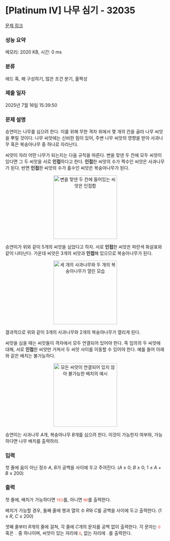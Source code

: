 # [Platinum IV] 나무 심기 - 32035 

[문제 링크](https://www.acmicpc.net/problem/32035) 

### 성능 요약

메모리: 2020 KB, 시간: 0 ms

### 분류

애드 혹, 해 구성하기, 많은 조건 분기, 홀짝성

### 제출 일자

2025년 7월 16일 15:39:50

### 문제 설명

<p>승연이는 나무를 심으려 한다. 이를 위해 무한 격자 위에서 몇 개의 칸을 골라 나무 씨앗을 뿌릴 것이다. 나무 씨앗에는 신비한 힘이 있어, 주변 나무 씨앗의 영향을 받아 사과나무 혹은 복숭아나무 중 하나로 자라난다.</p>

<p>씨앗이 자라 어떤 나무가 되는지는 다음 규칙을 따른다. 변을 맞댄 두 칸에 모두 씨앗이 있다면 그 두 씨앗을 서로 <strong>인접</strong>하다고 한다. <strong>인접</strong>한 씨앗의 수가 짝수인 씨앗은 사과나무가 된다. 반면 <strong>인접</strong>한 씨앗의 수가 홀수인 씨앗은 복숭아나무가 된다.</p>

<p style="text-align:center;"><img alt="변을 맞댄 두 칸에 들어있는 씨앗은 인접함" src="https://upload.acmicpc.net/71dcc6ca-c7ad-4ee7-9c1b-817ea63b2c2a/-/preview/" style="max-width: 100%; width: 200px;"></p>

<p>승연이가 위와 같이 5개의 씨앗을 심었다고 하자. 서로 <strong>인접</strong>한 씨앗은 파란색 화살표와 같이 나타난다. 가운데 씨앗은 3개의 씨앗과 <strong>인접</strong>해 있으므로 복숭아나무가 된다.</p>

<p style="text-align:center;"><img alt="세 개의 사과나무와 두 개의 복숭아나무가 열린 모습" src="https://upload.acmicpc.net/f46b1c54-1e72-4477-bddf-e4dcf9eb5ab8/-/preview/" style="max-width: 100%; width: 200px;"></p>

<p>결과적으로 위와 같이 3개의 사과나무와 2개의 복숭아나무가 열리게 된다.</p>

<p>씨앗을 심을 때는 씨앗들이 격자에서 모두 연결되어 있어야 한다. 즉 임의의 두 씨앗에 대해, 서로 <strong>인접</strong>한 씨앗만 거쳐서 두 씨앗 사이를 이동할 수 있어야 한다. 예를 들어 아래와 같은 배치는 불가능하다.</p>

<p style="text-align:center;"><img alt="모든 씨앗이 연결되어 있지 않아 불가능한 배치의 예시" src="https://upload.acmicpc.net/b9973e57-1dc6-43a4-b5bc-cfe11287ae50/-/preview/" style="max-width: 100%; width: 200px;"></p>

<p>승연이는 사과나무 <em>A</em>개, 복숭아나무 <em>B</em>개를 심으려 한다. 이것이 가능한지 여부와, 가능하다면 나무 배치를 출력하라.</p>

### 입력 

 <p>첫 줄에 음이 아닌 정수 <em>A</em>, <em>B</em>가 공백을 사이에 두고 주어진다. (<em>A</em> ≥ 0; <em>B</em> ≥ 0; 1 ≤ <em>A</em> + <em>B</em> ≤ 200)</p>

### 출력 

 <p>첫 줄에, 배치가 가능하다면 <span style="color:#e74c3c;"><code>YES</code></span>를, 아니면 <span style="color:#e74c3c;"><code>NO</code></span>를 출력한다.</p>

<p>배치가 가능할 경우, 둘째 줄에 행과 열의 수 <em>R</em>와 <em>C</em>를 공백을 사이에 두고 출력한다. (1 ≤ <em>R</em>, <em>C</em> ≤ 200)</p>

<p>셋째 줄부터 <em>R</em>개의 줄에 걸쳐, 각 줄에 <em>C</em>개의 문자를 공백 없이 출력한다. 각 문자는 <span style="color:#e74c3c;"><code>O</code></span> 혹은 <span style="color:#e74c3c;"><code>.</code></span> 중 하나이며, 씨앗이 있는 자리에 <span style="color:#e74c3c;"><code>O</code></span>, 없는 자리에 <span style="color:#e74c3c;"><code>.</code></span>를 출력한다.</p>

